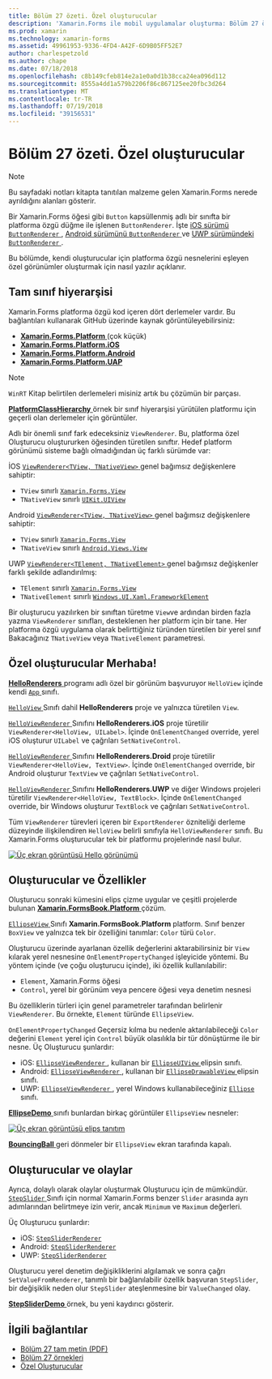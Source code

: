 ```yaml
---
title: Bölüm 27 özeti. Özel oluşturucular
description: 'Xamarin.Forms ile mobil uygulamalar oluşturma: Bölüm 27 özeti. Özel oluşturucular'
ms.prod: xamarin
ms.technology: xamarin-forms
ms.assetid: 49961953-9336-4FD4-A42F-6D9B05FF52E7
author: charlespetzold
ms.author: chape
ms.date: 07/18/2018
ms.openlocfilehash: c8b149cfeb814e2a1e0a0d1b38cca24ea096d112
ms.sourcegitcommit: 8555a4dd1a579b2206f86c867125ee20fbc3d264
ms.translationtype: MT
ms.contentlocale: tr-TR
ms.lasthandoff: 07/19/2018
ms.locfileid: "39156531"
---
```

# <a name="summary-of-chapter-27-custom-renderers"></a>Bölüm 27 özeti. Özel oluşturucular

> [!NOTE] 
> Bu sayfadaki notları kitapta tanıtılan malzeme gelen Xamarin.Forms nerede ayrıldığını alanları gösterir.

Bir Xamarin.Forms öğesi gibi `Button` kapsüllenmiş adlı bir sınıfta bir platforma özgü düğme ile işlenen `ButtonRenderer`.  İşte [iOS sürümü `ButtonRenderer` ](https://github.com/xamarin/Xamarin.Forms/blob/master/Xamarin.Forms.Platform.iOS/Renderers/ButtonRenderer.cs), [Android sürümünü `ButtonRenderer` ](https://github.com/xamarin/Xamarin.Forms/blob/master/Xamarin.Forms.Platform.Android/Renderers/ButtonRenderer.cs)ve [UWP sürümündeki `ButtonRenderer` ](https://github.com/xamarin/Xamarin.Forms/blob/master/Xamarin.Forms.Platform.UAP/ButtonRenderer.cs).

Bu bölümde, kendi oluşturucular için platforma özgü nesnelerini eşleyen özel görünümler oluşturmak için nasıl yazılır açıklanır.

## <a name="the-complete-class-hierarchy"></a>Tam sınıf hiyerarşisi

Xamarin.Forms platforma özgü kod içeren dört derlemeler vardır.
Bu bağlantıları kullanarak GitHub üzerinde kaynak görüntüleyebilirsiniz:

- [**Xamarin.Forms.Platform** ](https://github.com/xamarin/Xamarin.Forms/tree/master/Xamarin.Forms.Platform) (çok küçük)
- [**Xamarin.Forms.Platform.iOS**](https://github.com/xamarin/Xamarin.Forms/tree/master/Xamarin.Forms.Platform.iOS)
- [**Xamarin.Forms.Platform.Android**](https://github.com/xamarin/Xamarin.Forms/tree/master/Xamarin.Forms.Platform.Android)
- [**Xamarin.Forms.Platform.UAP**](https://github.com/xamarin/Xamarin.Forms/tree/master/Xamarin.Forms.Platform.UAP)

> [!NOTE]
> `WinRT` Kitap belirtilen derlemeleri misiniz artık bu çözümün bir parçası. 

[ **PlatformClassHierarchy** ](https://github.com/xamarin/xamarin-forms-book-samples/tree/master/Chapter27/PlatformClassHierarchy) örnek bir sınıf hiyerarşisi yürütülen platformu için geçerli olan derlemeler için görüntüler.

Adlı bir önemli sınıf fark edeceksiniz `ViewRenderer`. Bu, platforma özel Oluşturucu oluştururken öğesinden türetilen sınıftır. Hedef platform görünümü sisteme bağlı olmadığından üç farklı sürümde var:

İOS [ `ViewRenderer<TView, TNativeView>` ](https://github.com/xamarin/Xamarin.Forms/blob/master/Xamarin.Forms.Platform.iOS/ViewRenderer.cs#L25) genel bağımsız değişkenlere sahiptir:

- `TView` sınırlı [`Xamarin.Forms.View`](xref:Xamarin.Forms.View)
- `TNativeView` sınırlı [`UIKit.UIView`](https://developer.xamarin.com/api/type/UIKit.UIView/)

Android [ `ViewRenderer<TView, TNativeView>` ](https://github.com/xamarin/Xamarin.Forms/blob/master/Xamarin.Forms.Platform.Android/ViewRenderer.cs#L17) genel bağımsız değişkenlere sahiptir:

- `TView` sınırlı [`Xamarin.Forms.View`](xref:Xamarin.Forms.View)
- `TNativeView` sınırlı [`Android.Views.View`](https://developer.xamarin.com/api/type/Android.Views.View/)

UWP [ `ViewRenderer<TElement, TNativeElement>` ](https://github.com/xamarin/Xamarin.Forms/blob/master/Xamarin.Forms.Platform.UAP/ViewRenderer.cs#L6) genel bağımsız değişkenler farklı şekilde adlandırılmış:

- `TElement` sınırlı [`Xamarin.Forms.View`](xref:Xamarin.Forms.View)
- `TNativeElement` sınırlı [`Windows.UI.Xaml.FrameworkElement`](/uwp/api/Windows.UI.Xaml.FrameworkElement)

Bir oluşturucu yazılırken bir sınıftan türetme `View`ve ardından birden fazla yazma `ViewRenderer` sınıfları, desteklenen her platform için bir tane. Her platforma özgü uygulama olarak belirttiğiniz türünden türetilen bir yerel sınıf Bakacağınız `TNativeView` veya `TNativeElement` parametresi.

## <a name="hello-custom-renderers"></a>Özel oluşturucular Merhaba!

[ **HelloRenderers** ](https://github.com/xamarin/xamarin-forms-book-samples/tree/master/Chapter27/HelloRenderers) programı adlı özel bir görünüm başvuruyor `HelloView` içinde kendi [ `App` ](https://github.com/xamarin/xamarin-forms-book-samples/blob/master/Chapter27/HelloRenderers/HelloRenderers/HelloRenderers/App.cs) sınıfı.

[ `HelloView` ](https://github.com/xamarin/xamarin-forms-book-samples/blob/master/Chapter27/HelloRenderers/HelloRenderers/HelloRenderers/HelloView.cs) Sınıfı dahil **HelloRenderers** proje ve yalnızca türetilen `View`.

[ `HelloViewRenderer` ](https://github.com/xamarin/xamarin-forms-book-samples/blob/master/Chapter27/HelloRenderers/HelloRenderers/HelloRenderers.iOS/HelloViewRenderer.cs) Sınıfını **HelloRenderers.iOS** proje türetilir `ViewRenderer<HelloView, UILabel>`. İçinde `OnElementChanged` override, yerel iOS oluşturur `UILabel` ve çağrıları `SetNativeControl`.

[ `HelloViewRenderer` ](https://github.com/xamarin/xamarin-forms-book-samples/blob/master/Chapter27/HelloRenderers/HelloRenderers/HelloRenderers.Droid/HelloViewRenderer.cs) Sınıfını **HelloRenderers.Droid** proje türetilir `ViewRenderer<HelloView, TextView>`. İçinde `OnElementChanged` override, bir Android oluşturur `TextView` ve çağrıları `SetNativeControl`.

[ `HelloViewRenderer` ](https://github.com/xamarin/xamarin-forms-book-samples/blob/master/Chapter27/HelloRenderers/HelloRenderers/HelloRenderers.UWP/HelloViewRenderer.cs) Sınıfını **HelloRenderers.UWP** ve diğer Windows projeleri türetilir `ViewRenderer<HelloView, TextBlock>`. İçinde `OnElementChanged` override, bir Windows oluşturur `TextBlock` ve çağrıları `SetNativeControl`.

Tüm `ViewRenderer` türevleri içeren bir `ExportRenderer` özniteliği derleme düzeyinde ilişkilendiren `HelloView` belirli sınıfıyla `HelloViewRenderer` sınıfı. Bu Xamarin.Forms oluşturucular tek bir platformu projelerinde nasıl bulur.

[![Üç ekran görüntüsü Hello görünümü](images/ch27fg02-small.png "özel Oluşturucu")](images/ch27fg02-large.png#lightbox "özel oluşturucular")

## <a name="renderers-and-properties"></a>Oluşturucular ve Özellikler

Oluşturucu sonraki kümesini elips çizme uygular ve çeşitli projelerde bulunan [ **Xamarin.FormsBook.Platform** ](https://github.com/xamarin/xamarin-forms-book-samples/tree/master/Libraries/Xamarin.FormsBook.Platform) çözüm.

[ `EllipseView` ](https://github.com/xamarin/xamarin-forms-book-samples/blob/master/Libraries/Xamarin.FormsBook.Platform/Xamarin.FormsBook.Platform/EllipseView.cs) Sınıfı **Xamarin.FormsBook.Platform** platform. Sınıf benzer `BoxView` ve yalnızca tek bir özelliğini tanımlar: `Color` türü `Color`.

Oluşturucu üzerinde ayarlanan özellik değerlerini aktarabilirsiniz bir `View` kılarak yerel nesnesine `OnElementPropertyChanged` işleyicide yöntemi. Bu yöntem içinde (ve çoğu oluşturucu içinde), iki özellik kullanılabilir:

- `Element`, Xamarin.Forms öğesi
- `Control`, yerel bir görünüm veya pencere öğesi veya denetim nesnesi

Bu özelliklerin türleri için genel parametreler tarafından belirlenir `ViewRenderer`. Bu örnekte, `Element` türünde `EllipseView`.

`OnElementPropertyChanged` Geçersiz kılma bu nedenle aktarılabileceği `Color` değerini `Element` yerel için `Control` büyük olasılıkla bir tür dönüştürme ile bir nesne. Üç Oluşturucu şunlardır:

- iOS: [ `EllipseViewRenderer` ](https://github.com/xamarin/xamarin-forms-book-samples/blob/master/Libraries/Xamarin.FormsBook.Platform/Xamarin.FormsBook.Platform.iOS/EllipseViewRenderer.cs), kullanan bir [ `EllipseUIView` ](https://github.com/xamarin/xamarin-forms-book-samples/blob/master/Libraries/Xamarin.FormsBook.Platform/Xamarin.FormsBook.Platform.iOS/EllipseUIView.cs) elipsin sınıfı.
- Android: [ `EllipseViewRenderer` ](https://github.com/xamarin/xamarin-forms-book-samples/blob/master/Libraries/Xamarin.FormsBook.Platform/Xamarin.FormsBook.Platform.Android/EllipseViewRenderer.cs), kullanan bir [ `EllipseDrawableView` ](https://github.com/xamarin/xamarin-forms-book-samples/blob/master/Libraries/Xamarin.FormsBook.Platform/Xamarin.FormsBook.Platform.Android/EllipseDrawableView.cs) elipsin sınıfı.
- UWP: [ `EllipseViewRenderer` ](https://github.com/xamarin/xamarin-forms-book-samples/blob/master/Libraries/Xamarin.FormsBook.Platform/Xamarin.FormsBook.Platform.WinRT/EllipseViewRenderer.cs), yerel Windows kullanabileceğiniz [ `Ellipse` ](/uwp/api/Windows.UI.Xaml.Shapes.Ellipse) sınıfı.

[ **EllipseDemo** ](https://github.com/xamarin/xamarin-forms-book-samples/tree/master/Chapter27/EllipseDemo) sınıfı bunlardan birkaç görüntüler `EllipseView` nesneler:

[![Üç ekran görüntüsü elips tanıtım](images/ch27fg03-small.png "EllipseView özel Oluşturucu")](images/ch27fg03-large.png#lightbox "EllipseView özel oluşturucular")

[ **BouncingBall** ](https://github.com/xamarin/xamarin-forms-book-samples/tree/master/Chapter27/BouncingBall) geri dönmeler bir `EllipseView` ekran tarafında kapalı.

## <a name="renderers-and-events"></a>Oluşturucular ve olaylar

Ayrıca, dolaylı olarak olaylar oluşturmak Oluşturucu için de mümkündür. [ `StepSlider` ](https://github.com/xamarin/xamarin-forms-book-samples/blob/master/Libraries/Xamarin.FormsBook.Platform/Xamarin.FormsBook.Platform/StepSlider.cs) Sınıfı için normal Xamarin.Forms benzer `Slider` arasında ayrı adımlarından belirtmeye izin verir, ancak `Minimum` ve `Maximum` değerleri.

Üç Oluşturucu şunlardır:

- iOS: [`StepSliderRenderer`](https://github.com/xamarin/xamarin-forms-book-samples/blob/master/Libraries/Xamarin.FormsBook.Platform/Xamarin.FormsBook.Platform.iOS/StepSliderRenderer.cs)
- Android: [`StepSliderRenderer`](https://github.com/xamarin/xamarin-forms-book-samples/blob/master/Libraries/Xamarin.FormsBook.Platform/Xamarin.FormsBook.Platform.Android/StepSliderRenderer.cs)
- UWP: [`StepSliderRenderer`](https://github.com/xamarin/xamarin-forms-book-samples/blob/master/Libraries/Xamarin.FormsBook.Platform/Xamarin.FormsBook.Platform.WinRT/StepSliderRenderer.cs)

Oluşturucu yerel denetim değişikliklerini algılamak ve sonra çağrı `SetValueFromRenderer`, tanımlı bir bağlanılabilir özellik başvuran `StepSlider`, bir değişiklik neden olur `StepSlider` ateşlenmesine bir `ValueChanged` olay.

[ **StepSliderDemo** ](https://github.com/xamarin/xamarin-forms-book-samples/tree/master/Chapter27/StepSliderDemo) örnek, bu yeni kaydırıcı gösterir.



## <a name="related-links"></a>İlgili bağlantılar

- [Bölüm 27 tam metin (PDF)](https://download.xamarin.com/developer/xamarin-forms-book/XamarinFormsBook-Ch27-Apr2016.pdf)
- [Bölüm 27 örnekleri](https://github.com/xamarin/xamarin-forms-book-samples/tree/master/Chapter27)
- [Özel Oluşturucular](~/xamarin-forms/app-fundamentals/custom-renderer/index.md)
